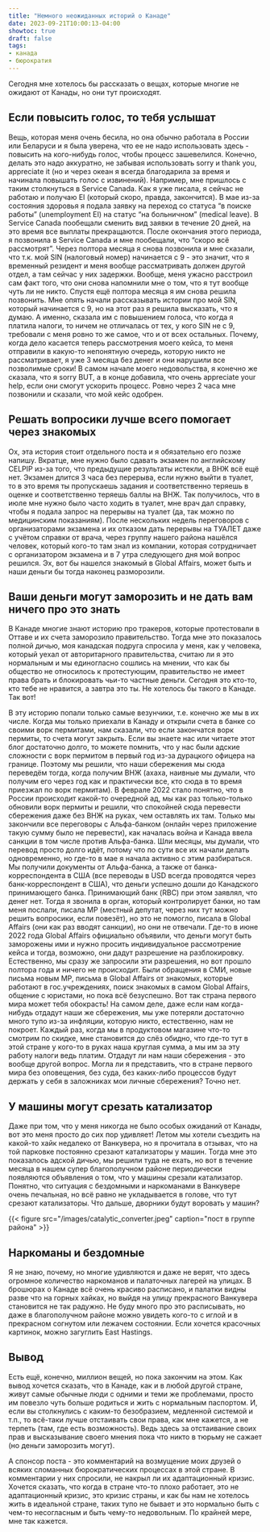```yaml
---
title: "Немного неожиданных историй о Канаде"
date: 2023-09-21T10:00:13-04:00
showtoc: true
draft: false
tags:
- канада
- бюрократия 
---
```

Сегодня мне хотелось бы рассказать о вещах, которые многие не ожидают от Канады, но они тут происходят.

## Если повысить голос, то тебя услышат
Вещь, которая меня очень бесила, но она обычно работала в России или Беларуси и я была уверена, что ее не надо использовать здесь - повысить на кого-нибудь голос, чтобы процесс зашевелился. Конечно, делать это надо аккуратно, не забывая использовать sorry и thank you, appreciate it (но и через океан я всегда благодарила за время и начинала повышать голос с извинений). Например, мне пришлось с таким столкнуться в Service Canada. Как я уже писала, я сейчас не работаю и получаю EI (который скоро, правда, закончится). В мае из-за состояния здоровья я подала заявку на переход со статуса “в поиске работы” (unemployment EI) на статус “на больничном” (medical leave). В Service Canada пообещали сменить вид заявки в течение 20 дней, на это время все выплаты прекращаются. После окончания этого периода, я позвонила в Service Canada и мне пообещали, что “скоро всё рассмотрят”. Через полтора месяца я снова позвонила и мне сказали, что т.к. мой SIN (налоговый номер) начинается с 9 - это значит, что я временный резидент и меня вообще рассматривать должен другой отдел, а там сейчас у них задержки. Вообще, меня ужасно расстроил сам факт того, что они снова напомнили мне о том, что я тут вообще чуть ли не никто. Спустя ещё полтора месяца я им снова решила позвонить. Мне опять начали рассказывать истории про мой SIN, который начинается с 9, но на этот раз я решила высказать, что я думаю. А именно, сказала им с повышением голоса, что когда я платила налоги, то ничем не отличалась от тех, у кого SIN не с 9, требовали с меня ровно то же самое, что и от всех остальных. Почему, когда дело касается теперь рассмотрения моего кейса, то меня отправили в какую-то непонятную очередь, которую никто не рассматривает, я уже 3 месяца без денег и они нарушили все позволимые сроки! В самом начале моего недовольства, я конечно же сказала, что я sorry BUT, а в конце добавила, что очень appreciate your help, если они смогут ускорить процесс. Ровно через 2 часа мне позвонили и сказали, что мой кейс одобрен.

## Решать вопросики лучше всего помогает через знакомых
Ох, эта история стоит отдельного поста и я обязательно его позже напишу. Вкратце, мне нужно было сдавать экзамен по английскому CELPIP из-за того, что предыдущие результаты истекли, а ВНЖ всё ещё нет. Экзамен длится 3 часа без перерыва, если нужно выйти в туалет, то в это время ты пропускаешь задания и соответственно теряешь в оценке и соответственно теряешь баллы на ВНЖ. Так получилось, что в июле мне нужно было часто ходить в туалет, мне врач дал справку, чтобы я подала запрос на перерывы на туалет (да, так можно по медицинским показаниям). После нескольких недель переговоров c организаторами экзамена и их отказом дать перерывы на ТУАЛЕТ даже с учётом справки от врача, через группу нашего района нашёлся человек, который кого-то там знал из компании, которая сотрудничает с организатором экзамена и в 7 утра следующего дня мой вопрос решился. Эх, вот бы нашелся знакомый в Global Affairs, может быть и наши деньги бы тогда наконец разморозили. 

## Ваши деньги могут заморозить и не дать вам ничего про это знать
В Канаде многие знают историю про тракеров, которые протестовали в Оттаве и их счета заморозило правительство. Тогда мне это показалось полной дичью, моя канадская подруга спросила у меня, как у человека, который уехал от авторитарного правительства, считаю ли я это нормальным и мы единогласно сошлись на мнении, что как бы общество не относилось к протестующим, правительство не имеет права брать и блокировать чьи-то частные деньги. Сегодня это кто-то, кто тебе не нравится, а завтра это ты. Не хотелось бы такого в Канаде. Так вот!

В эту историю попали только самые везунчики, т.е. конечно же мы в их числе. Когда мы только приехали в Канаду и открыли счета в банке со своими ворк пермитами, нам сказали, что если закончатся ворк пермиты, то счета могут закрыть. Если вы знаете нас или читаете этот блог достаточно долго, то можете помнить, что у нас были адские сложности с ворк пермитом в первый год из-за дурацкого офицера на границе. Поэтому мы решили, что наши сбережения мы сюда переведём тогда, когда получим ВНЖ (ахаха, наивные мы думали, что получим его через год как и практически все, кто сюда в то время приезжал по ворк пермитам). В феврале 2022 стало понятно, что в России происходит какой-то очередной ад, мы как раз только-только обновили ворк пермиты и решили, что спокойней сюда перевести сбережения даже без ВНЖ на руках, чем оставлять их там. Только мы закончили все переговоры с Альфа-банком (онлайн через приложение такую сумму было не перевести), как началась война и Канада ввела санкции в том числе против Альфа-банка. Шли месяцы, мы думали, что перевод просто долго идёт, потому что по сути все их начали делать одновременно, но где-то в мае я начала активно с этим разбираться. Мы получили документы от Альфа-банка, а также от банка-корреспондента в США (все переводы в USD всегда проводятся через банк-корреспондент в США), что деньги успешно дошли до Канадского принимающего банка. Принимающий банк (RBC) при этом заявлял, что денег нет. Тогда я звонила в орган, который контролирует банки, но там меня послали, писала MP (местный депутат, через них тут можно решить вопросики, если повезёт), но это не помогло, писала в Global Affairs (они как раз вводят санкции), но они не отвечали. Где-то в июне 2022 года Global Affairs официально объявили, что деньги могут быть заморожены ими и нужно просить индивидуальное рассмотрение кейса и тогда, возможно, они дадут разрешение на разблокировку. Естественно, мы сразу же запросили эти разрешения, но вот прошло полтора года и ничего не происходит. Были обращения в СМИ, новые письма новым MP, письма в Global Affairs от знакомых, которые работают в гос.учреждениях, поиск знакомых в самом Global Affairs, общение с юристами, но пока всё безуспешно. Вот так страна первого мира может тебя обокрасть! На самом деле, даже если нам когда-нибудь отдадут наши же сбережения, мы уже потеряли достаточно много тупо из-за инфляции, которую никто, естественно, нам не покроет. Каждый раз, когда мы в продуктовом магазине что-то смотрим по скидке, мне становится до слёз обидно, что где-то тут в этой стране у кого-то в руках наша круглая сумма, а мы им за эту работу налоги ведь платим. Отдадут ли нам наши сбережения - это вообще другой вопрос. Могла ли я представить, что в стране первого мира без оповещения, без суда, без каких-либо процессов будут держать у себя в заложниках мои личные сбережения? Точно нет. 

## У машины могут срезать катализатор
Даже при том, что у меня никогда не было особых ожиданий от Канады, вот это меня просто до сих пор удивляет! Летом мы хотели съездить на какой-то хайк недалеко от Ванкувера, но я прочитала в отзывах, что на той парковке постоянно срезают катализаторы у машин. Тогда мне это показалось адской дичью, мы решили туда не ехать, но вот в течение месяца в нашем супер благополучном районе периодически появляются объявления о том, что у машины срезали катализатор. Понятно, что ситуация с бездомными и наркоманами в Ванкувере очень печальная, но всё равно не укладывается в голове, что тут срезают катализаторы. Что дальше, дворники будут воровать у машин?

{{< figure src="/images/catalytic_converter.jpeg" caption="пост в группе района" >}}

## Наркоманы и бездомные
Я не знаю, почему, но многие удивляются и даже не верят, что здесь огромное количество наркоманов и палаточных лагерей на улицах. В брошюрах о Канаде всё очень красиво расписано, и палатки видны разве что на горных хайках, но выйдя на улицу прекрасного Ванкувера становится не так радужно. Не буду много про это расписывать, но даже в благополучном районе можно увидеть кого-то с иглой и в прекрасном согнутом или лежачем состоянии. Если хочется красочных картинок, можно загуглить East Hastings.

## Вывод
Есть ещё, конечно, миллион вещей, но пока закончим на этом. Как вывод хочется сказать, что в Канаде, как и в любой другой стране, живут самые обычные люди с одними и теми же проблемами, просто им повезло чуть больше родиться и жить с нормальным паспортом. И, если вы столкнулись с каким-то безобразием, медленной системой и т.п., то всё-таки лучше отстаивать свои права, как мне кажется, а не терпеть (там, где есть возможность). Ведь здесь за отстаивание своих прав и высказывание своего мнения пока что никто в тюрьму не сажает (но деньги заморозить могут). 

А спонсор поста - это комментарий на возмущение моих друзей о всяких сломанных бюрократических процессах в этой стране. В комментарии у них спросили, не накрыл ли их адаптационный кризис. Хочется сказать, что когда в стране что-то плохо работает, это не адаптационный кризис, это кризис страны, и как бы нам не хотелось жить в идеальной стране, таких тупо не бывает и это нормально быть с чем-то несогласным и быть чему-то недовольным. По крайней мере, мне так кажется.